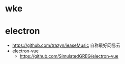 # wke

# electron

- https://github.com/trazyn/ieaseMusic 自称最好网易云
- electron-vue
  - https://github.com/SimulatedGREG/electron-vue
